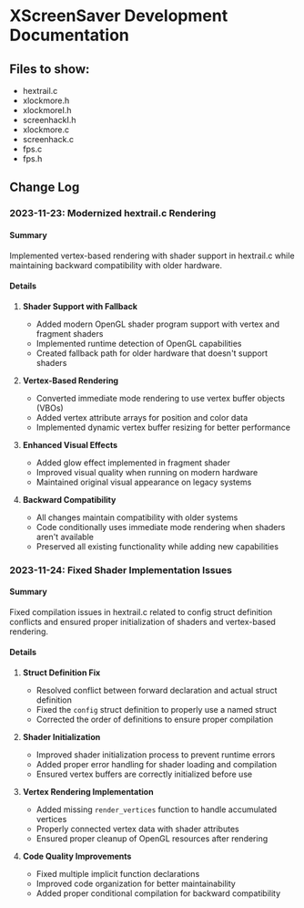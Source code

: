 # XScreenSaver Development Documentation

## Files to show:
- hextrail.c
- xlockmore.h
- xlockmoreI.h
- screenhackI.h
- xlockmore.c
- screenhack.c
- fps.c
- fps.h

## Change Log

### 2023-11-23: Modernized hextrail.c Rendering

#### Summary
Implemented vertex-based rendering with shader support in hextrail.c while maintaining backward compatibility with older hardware.

#### Details
1. **Shader Support with Fallback**
   - Added modern OpenGL shader program support with vertex and fragment shaders
   - Implemented runtime detection of OpenGL capabilities
   - Created fallback path for older hardware that doesn't support shaders

2. **Vertex-Based Rendering**
   - Converted immediate mode rendering to use vertex buffer objects (VBOs)
   - Added vertex attribute arrays for position and color data
   - Implemented dynamic vertex buffer resizing for better performance

3. **Enhanced Visual Effects**
   - Added glow effect implemented in fragment shader
   - Improved visual quality when running on modern hardware
   - Maintained original visual appearance on legacy systems

4. **Backward Compatibility**
   - All changes maintain compatibility with older systems
   - Code conditionally uses immediate mode rendering when shaders aren't available
   - Preserved all existing functionality while adding new capabilities

### 2023-11-24: Fixed Shader Implementation Issues

#### Summary
Fixed compilation issues in hextrail.c related to config struct definition conflicts and ensured proper initialization of shaders and vertex-based rendering.

#### Details
1. **Struct Definition Fix**
   - Resolved conflict between forward declaration and actual struct definition
   - Fixed the `config` struct definition to properly use a named struct
   - Corrected the order of definitions to ensure proper compilation

2. **Shader Initialization**
   - Improved shader initialization process to prevent runtime errors
   - Added proper error handling for shader loading and compilation
   - Ensured vertex buffers are correctly initialized before use

3. **Vertex Rendering Implementation**
   - Added missing `render_vertices` function to handle accumulated vertices
   - Properly connected vertex data with shader attributes
   - Ensured proper cleanup of OpenGL resources after rendering

4. **Code Quality Improvements**
   - Fixed multiple implicit function declarations
   - Improved code organization for better maintainability
   - Added proper conditional compilation for backward compatibility

